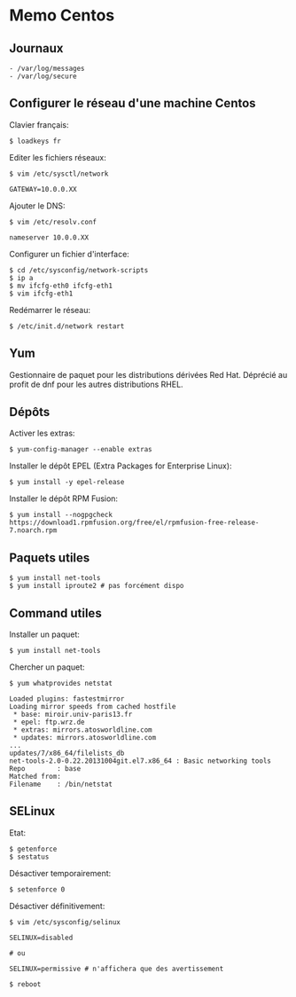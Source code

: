 # Memo Centos

## Journaux

	- /var/log/messages
	- /var/log/secure


## Configurer le réseau d'une machine Centos

Clavier français:

	$ loadkeys fr

Editer les fichiers réseaux:

	$ vim /etc/sysctl/network

	GATEWAY=10.0.0.XX

Ajouter le DNS:

	$ vim /etc/resolv.conf

	nameserver 10.0.0.XX

Configurer un fichier d'interface:

	$ cd /etc/sysconfig/network-scripts
	$ ip a
	$ mv ifcfg-eth0 ifcfg-eth1
	$ vim ifcfg-eth1

Redémarrer le réseau:

	$ /etc/init.d/network restart


## Yum

Gestionnaire de paquet pour les distributions dérivées Red Hat. Déprécié au profit de dnf pour les autres distributions
RHEL.


## Dépôts

Activer les extras:

	$ yum-config-manager --enable extras

Installer le dépôt EPEL (Extra Packages for Enterprise Linux):

	$ yum install -y epel-release

Installer le dépôt RPM Fusion:

	$ yum install --nogpgcheck https://download1.rpmfusion.org/free/el/rpmfusion-free-release-7.noarch.rpm


## Paquets utiles

	$ yum install net-tools
	$ yum install iproute2 # pas forcément dispo

## Command utiles

Installer un paquet:

	$ yum install net-tools

Chercher un paquet:

	$ yum whatprovides netstat

	Loaded plugins: fastestmirror
	Loading mirror speeds from cached hostfile
	 * base: miroir.univ-paris13.fr
	 * epel: ftp.wrz.de
	 * extras: mirrors.atosworldline.com
	 * updates: mirrors.atosworldline.com
	...
	updates/7/x86_64/filelists_db
	net-tools-2.0-0.22.20131004git.el7.x86_64 : Basic networking tools                      
	Repo        : base                                                                         
	Matched from:                                                                               
	Filename    : /bin/netstat


## SELinux
	
Etat:

	$ getenforce
	$ sestatus

Désactiver temporairement:

	$ setenforce 0

Désactiver définitivement:

	$ vim /etc/sysconfig/selinux

	SELINUX=disabled
	
	# ou

	SELINUX=permissive # n'affichera que des avertissement

	$ reboot
